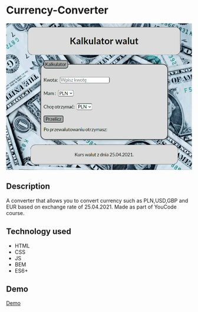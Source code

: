 # Currency-Converter

![](https://github.com/FilipBuchwald/Currency-Converter/blob/main/images/Animation.gif?raw=true)

## Description
A converter that allows you to convert currency such as PLN,USD,GBP and EUR based on exchange rate  of 25.04.2021. Made as part of YouCode course.

## Technology used
- HTML
- CSS
- JS
- BEM
- ES6+

## Demo
[Demo](https://filipbuchwald.github.io/Currency-Converter/)

